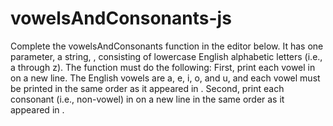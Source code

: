 # vowelsAndConsonants-js
Complete the vowelsAndConsonants function in the editor below. It has one parameter, a string, , consisting of lowercase English alphabetic letters (i.e., a through z). The function must do the following:  First, print each vowel in  on a new line. The English vowels are a, e, i, o, and u, and each vowel must be printed in the same order as it appeared in . Second, print each consonant (i.e., non-vowel) in  on a new line in the same order as it appeared in .
